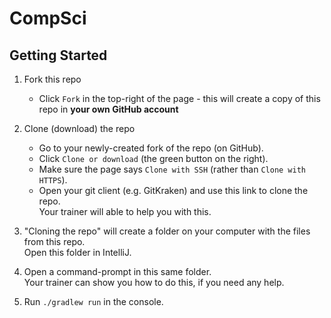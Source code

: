 # CompSci

## Getting Started

1. Fork this repo
    * Click `Fork` in the top-right of the page - this will create a copy of this repo in **your own GitHub account**

2. Clone (download) the repo
    * Go to your newly-created fork of the repo (on GitHub).
    * Click `Clone or download` (the green button on the right).
    * Make sure the page says `Clone with SSH` (rather than `Clone with HTTPS`).
    * Open your git client (e.g. GitKraken) and use this link to clone the repo.  
      Your trainer will able to help you with this.

3. "Cloning the repo" will create a folder on your computer with the files from this repo.  
   Open this folder in IntelliJ.

4. Open a command-prompt in this same folder.  
   Your trainer can show you how to do this, if you need any help.

5. Run `./gradlew run` in the console.
